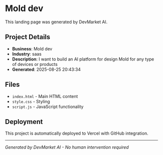 # Mold dev

This landing page was generated by DevMarket AI.

## Project Details
- **Business**: Mold dev
- **Industry**: saas
- **Description**: I want to build an AI platform for design Mold for any type of devices or products
- **Generated**: 2025-08-25 20:43:34

## Files
- `index.html` - Main HTML content
- `style.css` - Styling
- `script.js` - JavaScript functionality

## Deployment
This project is automatically deployed to Vercel with GitHub integration.

---
*Generated by DevMarket AI - No human intervention required*

